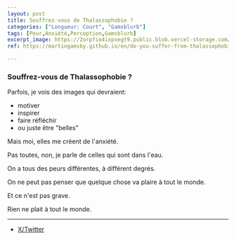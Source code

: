 ```yaml
---
layout: post
title: Souffrez-vous de Thalassophobie ?
categories: ["Longueur: Court", "Gamsblurb"]
tags: [Peur,Anxiété,Perception,Gamsblurb]
excerpt_image: https://2orpfio4ixpxegt9.public.blob.vercel-storage.com/blogPost/cm1h33ob20008jr0csnlogswc/preview-image-S7hg5Gzvy1tUHxkb9RLsqPlB0G8fno.png
ref: https://martingamsby.github.io/en/do-you-suffer-from-thalassophobia

---
```


### **Souffrez-vous de Thalassophobie ?**

Parfois, je vois des images qui devraient:

- motiver
- inspirer
- faire réfléchir
- ou juste être "belles"

Mais moi, elles me créent de l'anxiété.

Pas toutes, non, je parle de celles qui sont dans l'eau.

On a tous des peurs différentes, à différent degrés.

On ne peut pas penser que quelque chose va plaire à tout le monde. 

Et ce n'est pas grave. 

Rien ne plait à tout le monde.

---

- [X/Twitter](https://x.com/MartinGamsby/status/1838729079077454026)

